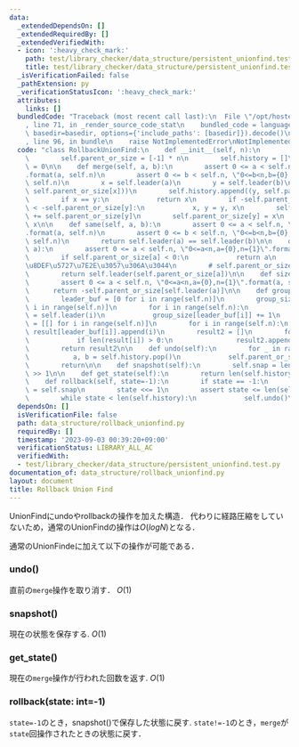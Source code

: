 ```yaml
---
data:
  _extendedDependsOn: []
  _extendedRequiredBy: []
  _extendedVerifiedWith:
  - icon: ':heavy_check_mark:'
    path: test/library_checker/data_structure/persistent_unionfind.test.py
    title: test/library_checker/data_structure/persistent_unionfind.test.py
  _isVerificationFailed: false
  _pathExtension: py
  _verificationStatusIcon: ':heavy_check_mark:'
  attributes:
    links: []
  bundledCode: "Traceback (most recent call last):\n  File \"/opt/hostedtoolcache/PyPy/3.10.13/x64/lib/pypy3.10/site-packages/onlinejudge_verify/documentation/build.py\"\
    , line 71, in _render_source_code_stat\n    bundled_code = language.bundle(stat.path,\
    \ basedir=basedir, options={'include_paths': [basedir]}).decode()\n  File \"/opt/hostedtoolcache/PyPy/3.10.13/x64/lib/pypy3.10/site-packages/onlinejudge_verify/languages/python.py\"\
    , line 96, in bundle\n    raise NotImplementedError\nNotImplementedError\n"
  code: "class RollbackUnionFind:\n    def __init__(self, n):\n        self.n = n\n\
    \        self.parent_or_size = [-1] * n\n        self.history = []\n        self.snap\
    \ = 0\n\n    def merge(self, a, b):\n        assert 0 <= a < self.n, \"0<=a<n,a={0},n={1}\"\
    .format(a, self.n)\n        assert 0 <= b < self.n, \"0<=b<n,b={0},n={1}\".format(b,\
    \ self.n)\n        x = self.leader(a)\n        y = self.leader(b)\n        self.history.append((x,\
    \ self.parent_or_size[x]))\n        self.history.append((y, self.parent_or_size[y]))\n\
    \        if x == y:\n            return x\n        if -self.parent_or_size[x]\
    \ < -self.parent_or_size[y]:\n            x, y = y, x\n        self.parent_or_size[x]\
    \ += self.parent_or_size[y]\n        self.parent_or_size[y] = x\n        return\
    \ x\n\n    def same(self, a, b):\n        assert 0 <= a < self.n, \"0<=a<n,a={0},n={1}\"\
    .format(a, self.n)\n        assert 0 <= b < self.n, \"0<=b<n,b={0},n={1}\".format(b,\
    \ self.n)\n        return self.leader(a) == self.leader(b)\n\n    def leader(self,\
    \ a):\n        assert 0 <= a < self.n, \"0<=a<n,a={0},n={1}\".format(a, self.n)\n\
    \        if self.parent_or_size[a] < 0:\n            return a\n        # \u7D4C\
    \u8DEF\u5727\u7E2E\u3057\u306A\u3044\n        # self.parent_or_size[a] = self.leader(self.parent_or_size[a])\n\
    \        return self.leader(self.parent_or_size[a])\n\n    def size(self, a):\n\
    \        assert 0 <= a < self.n, \"0<=a<n,a={0},n={1}\".format(a, self.n)\n  \
    \      return -self.parent_or_size[self.leader(a)]\n\n    def groups(self):\n\
    \        leader_buf = [0 for i in range(self.n)]\n        group_size = [0 for\
    \ i in range(self.n)]\n        for i in range(self.n):\n            leader_buf[i]\
    \ = self.leader(i)\n            group_size[leader_buf[i]] += 1\n        result\
    \ = [[] for i in range(self.n)]\n        for i in range(self.n):\n           \
    \ result[leader_buf[i]].append(i)\n        result2 = []\n        for i in range(self.n):\n\
    \            if len(result[i]) > 0:\n                result2.append(result[i])\n\
    \        return result2\n\n    def undo(self):\n        for _ in range(2):\n \
    \           a, b = self.history.pop()\n            self.parent_or_size[a] = b\n\
    \        return\n\n    def snapshot(self):\n        self.snap = len(self.history)\
    \ >> 1\n\n    def get_state(self):\n        return len(self.history) >> 1\n\n\
    \    def rollback(self, state=-1):\n        if state == -1:\n            state\
    \ = self.snap\n        state <<= 1\n        assert state <= len(self.history)\n\
    \        while state < len(self.history):\n            self.undo()\n        return\n"
  dependsOn: []
  isVerificationFile: false
  path: data_structure/rollback_unionfind.py
  requiredBy: []
  timestamp: '2023-09-03 00:39:20+09:00'
  verificationStatus: LIBRARY_ALL_AC
  verifiedWith:
  - test/library_checker/data_structure/persistent_unionfind.test.py
documentation_of: data_structure/rollback_unionfind.py
layout: document
title: Rollback Union Find
---
```


UnionFindにundoやrollbackの操作を加えた構造．
代わりに経路圧縮をしていないため，通常のUnionFindの操作は$O(logN)$となる．

通常のUnionFindeに加えて以下の操作が可能である．

### undo()

直前の`merge`操作を取り消す． $O(1)$

### snapshot()

現在の状態を保存する. $O(1)$

### get_state()

現在の`merge`操作が行われた回数を返す. $O(1)$

### rollback(state: int=-1)

`state=-1`のとき，snapshot()で保存した状態に戻す.
`state!=-1`のとき，`merge`が`state`回操作されたときの状態に戻す．

